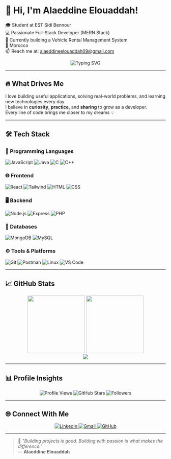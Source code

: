 # 👋 Hi, I'm **Alaeddine Elouaddah**!

🎓 Student at EST Sidi Bennour  
💻 Passionate Full-Stack Developer (MERN Stack)  
🚗 Currently building a Vehicle Rental Management System  
📍 Morocco  
📫 Reach me at: [alaeddineelouaddah09@gmail.com](mailto:alaeddineelouaddah09@gmail.com)

<p align="center">
  <img src="https://readme-typing-svg.herokuapp.com/?font=Fira+Code&pause=1000&center=true&vCenter=true&width=435&lines=Full-Stack+Developer;MERN+Stack+Enthusiast;Software+Craftsman;Always+Learning+%F0%9F%93%9A" alt="Typing SVG" />
</p>

---

## 🔥 What Drives Me

I love building useful applications, solving real-world problems, and learning new technologies every day.  
I believe in **curiosity**, **practice**, and **sharing** to grow as a developer.  
Every line of code brings me closer to my dreams 💡

---

## 🛠️ Tech Stack

### 🧠 Programming Languages
![JavaScript](https://skillicons.dev/icons?i=javascript)
![Java](https://skillicons.dev/icons?i=java)
![C](https://skillicons.dev/icons?i=c)
![C++](https://skillicons.dev/icons?i=cpp)

### 🌐 Frontend
![React](https://skillicons.dev/icons?i=react)
![Tailwind](https://skillicons.dev/icons?i=tailwind)
![HTML](https://skillicons.dev/icons?i=html)
![CSS](https://skillicons.dev/icons?i=css)

### 🖥 Backend
![Node.js](https://skillicons.dev/icons?i=nodejs)
![Express](https://skillicons.dev/icons?i=express)
![PHP](https://skillicons.dev/icons?i=php)

### 💾 Databases
![MongoDB](https://skillicons.dev/icons?i=mongodb)
![MySQL](https://skillicons.dev/icons?i=mysql)

### ⚙️ Tools & Platforms
![Git](https://skillicons.dev/icons?i=git)
![Postman](https://skillicons.dev/icons?i=postman)
![Linux](https://skillicons.dev/icons?i=linux)
![VS Code](https://skillicons.dev/icons?i=vscode)

---

## 📈 GitHub Stats

<div align="center">
  <img src="https://github-readme-stats.vercel.app/api?username=Alaeddine-Elouaddah&show_icons=true&theme=tokyonight&hide_border=true" height="180"/>
  <img src="https://github-readme-stats.vercel.app/api/top-langs/?username=Alaeddine-Elouaddah&layout=compact&theme=tokyonight&hide_border=true" height="180"/>
</div>

<div align="center">
  <img src="https://github-readme-activity-graph.vercel.app/graph?username=Alaeddine-Elouaddah&theme=tokyo-night&hide_border=true" />
</div>

---

## 📊 Profile Insights

<p align="center">
  <img src="https://komarev.com/ghpvc/?username=Alaeddine-Elouaddah&style=flat-square&color=22d3ee" alt="Profile Views" />
  <img src="https://img.shields.io/github/stars/Alaeddine-Elouaddah?style=flat-square&color=22d3ee" alt="GitHub Stars" />
  <img src="https://img.shields.io/github/followers/Alaeddine-Elouaddah?style=flat-square&color=22d3ee" alt="Followers" />
</p>

---

## 🌐 Connect With Me

<div align="center">
  <a href="https://www.linkedin.com/in/alaeddine-elouaddah-8a1058348/" target="_blank">
    <img src="https://skillicons.dev/icons?i=linkedin" alt="LinkedIn"/>
  </a>
  <a href="mailto:alaeddineelouaddah09@gmail.com">
    <img src="https://skillicons.dev/icons?i=gmail" alt="Gmail"/>
  </a>
  <a href="https://github.com/Alaeddine-Elouaddah" target="_blank">
    <img src="https://skillicons.dev/icons?i=github" alt="GitHub"/>
  </a>
</div>

---

> 🚀 *"Building projects is good. Building with passion is what makes the difference."*  
> — **Alaeddine Elouaddah**
